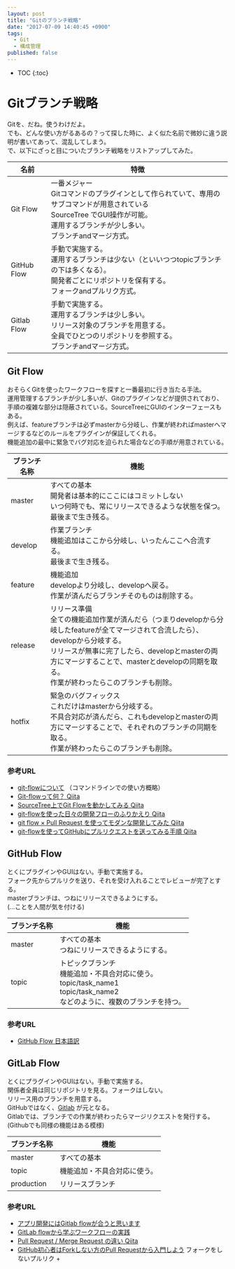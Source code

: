 ```yaml
---
layout: post
title: "Gitのブランチ戦略"
date: "2017-07-09 14:40:45 +0900"
tags:
  - Git
  - 構成管理
published: false
---
```


* TOC
{:toc}

# Gitブランチ戦略

Gitを、だね。使うわけだよ。  
でも、どんな使い方がるあるの？って探した時に、よく似た名前で微妙に違う説明が書いてあって、混乱してしまう。  
で、以下にざっと目についたブランチ戦略をリストアップしてみた。  

| 名前 | 特徴 |
|----|----|
| Git Flow | 一番メジャー</br>Gitコマンドのプラグインとして作られていて、専用のサブコマンドが用意されている<br>SourceTree でGUI操作が可能。<br>運用するブランチが少し多い。<br>ブランチandマージ方式。  |
| GitHub Flow | 手動で実施する。<br>運用するブランチは少ない（といいつつtopicブランチの下は多くなる）。<br>開発者ごとにリポジトリを保有する。<br>フォークandプルリク方式。 |
| Gitlab Flow | 手動で実施する。<br>運用するブランチは少し多い。<br>リリース対象のブランチを用意する。<br>全員でひとつのリポジトリを参照する。<br>ブランチandマージ方式。 |

## Git Flow

おそらくGitを使ったワークフローを探すと一番最初に行き当たる手法。  
運用管理するブランチが少し多いが、Gitのプラグインなどが提供されており、手順の複雑な部分は隠蔽されている。SourceTreeにGUIのインターフェースもある。  
例えば、featureブランチは必ずmasterから分岐し、作業が終わればmasterへマージするなどのルールをプラグインが保証してくれる。  
機能追加の最中に緊急でバグ対応を迫られた場合などの手順が用意されている。  

| ブランチ名称 | 機能 |
|----|---|
| master | すべての基本<br>開発者は基本的にここにはコミットしない<br>いつ何時でも、常にリリースできるような状態を保つ。<br>最後まで生き残る。|
| develop | 作業ブランチ<br>機能追加はここから分岐し、いったんここへ合流する。<br>最後まで生き残る。 |
| feature | 機能追加<br>developより分岐し、developへ戻る。<br>作業が済んだらブランチそのものは削除する。|
| release | リリース準備<br>全ての機能追加作業が済んだら（つまりdevelopから分岐したfeatureが全てマージされて合流したら）、developから分岐する。<br>リリースが無事に完了したら、developとmasterの両方にマージすることで、masterとdevelopの同期を取る。<br>作業が終わったらこのブランチも削除。  |
| hotfix | 緊急のバグフィックス<br>これだけはmasterから分岐する。<br>不具合対応が済んだら、これもdevelopとmasterの両方にマージすることで、それぞれのブランチの同期を取る。<br>作業が終わったらこのブランチも削除。  |

### 参考URL

* [git-flowについて](https://gist.github.com/Getaji/f5fa9b588bf1bfa6e21a) （コマンドラインでの使い方概略）  
* [Git-flowって何？ Qiita](http://qiita.com/KosukeSone/items/514dd24828b485c69a05)
* [SourceTree上でGit Flowを動かしてみる Qiita](http://qiita.com/masatomix/items/5e520591695f21769f11)
* [git-flowを使った日々の開発フローのふりかえり Qiita](http://qiita.com/y_minowa/items/430439448943b21dbff6)  
* [git flow × Pull Request を使ってモダンな開発してみた Qiita](http://qiita.com/Tamiiy/items/86f122d40ef6b158c2ab)
* [git-flowを使ってGitHubにプルリクエストを送ってみる手順 Qiita](http://qiita.com/ycoda/items/7faf1863b98eb584daf6)

## GitHub Flow

とくにプラグインやGUIはない。手動で実施する。  
フォーク先からプルリクを送り、それを受け入れることでレビューが完了とする。  
masterブランチは、つねにリリースできるようにする。  
(…ことを人間が気を付ける)  

| ブランチ名称  | 機能 |
|---|----|
|master       | すべての基本<br>つねにリリースできるようにする。  |
|topic|トピックブランチ<br>機能追加・不具合対応に使う。<br>topic/task_name1<br>topic/task_name2<br>などのように、複数のブランチを持つ。 |

### 参考URL

* [GitHub Flow 日本語訳](https://gist.github.com/Gab-km/3705015)

## GitLab Flow

とくにプラグインやGUIはない。手動で実施する。  
関係者全員は同じリポジトリを見る。フォークはしない。  
リリース用のブランチを用意する。  
GitHubではなく、[Gitlab](https://about.gitlab.com/) が元となる。  
Gitlabでは、ブランチでの作業が終わったらマージリクエストを発行する。  
(Githubでも同様の機能はある模様)  

| ブランチ名称 | 機能 |
|---|---|
| master      | すべての基本
| topic       | 機能追加・不具合対応に使う。 |
| production  | リリースブランチ |

### 参考URL

* [アプリ開発にはGitlab flowが合うと思います](http://shoma2da.hatenablog.com/entry/2015/11/04/233534)  
* [GitLab flowから学ぶワークフローの実践](http://postd.cc/gitlab-flow/)
* [Pull Request / Merge Request の違い Qiita](http://qiita.com/pink/items/8ab3ecc270a9a7db46b4)
* [GitHub初心者はForkしない方のPull Requestから入門しよう](http://blog.qnyp.com/2013/05/28/pull-request-for-github-beginners/) フォークをしないプルリク +
